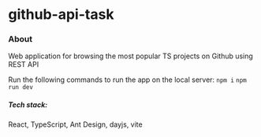 # github-api-task

### About
Web application for browsing the most popular TS projects on Github using REST API

Run the following commands to run the app on the local server:
`npm i`
`npm run dev`

##### Tech stack:
React, TypeScript, Ant Design, dayjs, vite
